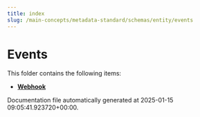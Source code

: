 ```yaml
---
title: index
slug: /main-concepts/metadata-standard/schemas/entity/events
---
```


# Events

This folder contains the following items:

- [**Webhook**](/main-concepts/metadata-standard/schemas/entity/events/webhook)


Documentation file automatically generated at 2025-01-15 09:05:41.923720+00:00.
